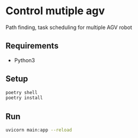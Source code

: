 # Control mutiple agv
Path finding, task scheduling for multiple AGV robot
## Requirements
- Python3

## Setup
```sh
poetry shell
poetry install
```
## Run
```sh
uvicorn main:app --reload
```